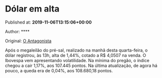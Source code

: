 
# Dólar em alta

Published at: **2019-11-06T13:15:06+00:00**

Author: ****

Original: [O Antagonista](https://www.oantagonista.com/economia/dolar-em-alta/)

Após o megaleilão do pré-sal, realizado na manhã desta quarta-feira, o dólar registrou, às 13h, alta de 1,44%, cotado a R$ 4,0507 na venda.
O Ibovespa vem apresentando volatilidade. Na mínima do pregão, o índice chegou a cair 1,17%, aos 107.445 pontos.
Na última atualização, de agora há pouco, a queda era de 0,04%, aos 108.680,18 pontos.
